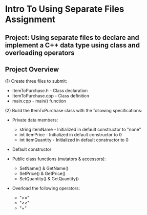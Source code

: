 # Intro To Using Separate Files Assignment
## Project: Using separate files to declare and implement a C++ data type using class and overloading operators


## Project Overview
(1) Create three files to submit:
* ItemToPurchase.h - Class declaration
* ItemToPurchase.cpp - Class definition
* main.cpp - main() function


(2) Build the ItemToPurchase class with the following specifications:

* Private data members: 
	* string itemName - Initialized in default constructor to "none"
	* int itemPrice - Initialized in default constructor to 0
	* int itemQuantity - Initialized in default constructor to 0
	
* Default constructor

* Public class functions (mutators & accessors):
	* SetName() & GetName()
	* SetPrice() & GetPrice()
	* SetQuantity() & GetQuantity()


* Overload the following operators:
	* ">="
	* "<<"
	* "+"
